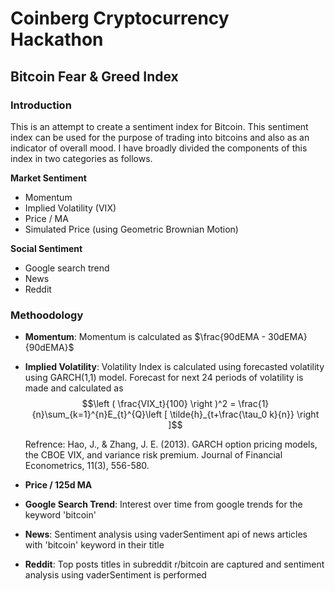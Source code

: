 # Coinberg Cryptocurrency Hackathon

## Bitcoin Fear & Greed Index


### Introduction

This is an attempt to create a sentiment index for Bitcoin. This sentiment index can be used for the purpose of trading into bitcoins and also as an indicator of overall mood. I have broadly divided the components of this index in two categories as follows.

**Market Sentiment**
 - Momentum
 - Implied Volatility (VIX)
 - Price / MA
 - Simulated Price (using Geometric Brownian Motion)
 
**Social Sentiment**
 - Google search trend
 - News
 - Reddit

### Methoodology

- **Momentum**: Momentum is calculated as $\frac{90dEMA - 30dEMA}{90dEMA}$


- **Implied Volatility**: Volatility Index is calculated using forecasted volatility using GARCH(1,1) model. Forecast for next 24 periods of volatility is made and calculated as $$\left ( \frac{VIX_t}{100} \right )^2 = \frac{1}{n}\sum_{k=1}^{n}E_{t}^{Q}\left [ \tilde{h}_{t+\frac{\tau_0 k}{n}} \right ]$$

  Refrence: Hao, J., & Zhang, J. E. (2013). GARCH option pricing models, the CBOE VIX, and variance risk premium. Journal of Financial Econometrics, 11(3), 556-580.


- **Price / 125d MA**


- **Google Search Trend**: Interest over time from google trends for the keyword 'bitcoin'


- **News**: Sentiment analysis using vaderSentiment api of news articles with 'bitcoin' keyword in their title


- **Reddit**: Top posts titles in subreddit r/bitcoin are captured and sentiment analysis using vaderSentiment is performed

